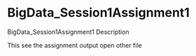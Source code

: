 # BigData_Session1Assignment1
BigData_Session1Assignment1 Description

This see the assignment output open other file

